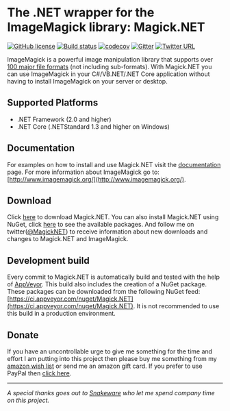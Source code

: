 # The .NET wrapper for the ImageMagick library: Magick.NET

[![GitHub license](https://img.shields.io/badge/license-Apache%202-green.svg)](https://raw.githubusercontent.com/dlemstra/Magick.NET/master/License.txt)
[![Build status](https://ci.appveyor.com/api/projects/status/5y970okju7ru901x?svg=true)](https://ci.appveyor.com/project/dlemstra/magick-net)
[![codecov](https://codecov.io/gh/dlemstra/Magick.NET/branch/master/graph/badge.svg)](https://codecov.io/gh/dlemstra/Magick.NET)
[![Gitter](https://badges.gitter.im/Join%20Chat.svg)](https://gitter.im/Magick-NET/Lobby?utm_source=badge&utm_medium=badge&utm_campaign=pr-badge&utm_content=badge)
[![Twitter URL](https://img.shields.io/twitter/url/https/twitter.com/fold_left.svg?style=social&label=Follow%20%40MagickNET)](https://twitter.com/MagickNET)

ImageMagick is a powerful image manipulation library that supports over [100 major file formats](www.imagemagick.org/script/formats.php) (not including sub-formats). With Magick.NET you can use ImageMagick in your C#/VB.NET/.NET Core application without having to install ImageMagick on your server or desktop.

## Supported Platforms

- .NET Framework (2.0 and higher)
- .NET Core (.NETStandard 1.3 and higher on Windows)

## Documentation

For examples on how to install and use Magick.NET visit the [documentation](https://magick.codeplex.com/documentation) page.
For more information about ImageMagick go to: [http://www.imagemagick.org/](http://www.imagemagick.org/).

## Download

Click [here](https://magick.codeplex.com/releases) to download Magick.NET. You can also install Magick.NET using NuGet, click [here](https://nuget.org/profiles/dlemstra/) to see the available packages. And follow me on twitter([@MagickNET](https://twitter.com/MagickNET)) to receive information about new downloads and changes to Magick.NET and ImageMagick.

## Development build

Every commit to Magick.NET is automatically build and tested with the help of [AppVeyor](http://www.appveyor.com). This build also includes the creation of a NuGet package. These packages can be downloaded from the following NuGet feed: [https://ci.appveyor.com/nuget/Magick.NET](https://ci.appveyor.com/nuget/Magick.NET). It is not recommended to use this build in a production environment.

## Donate

If you have an uncontrollable urge to give me something for the time and effort I am putting into this project then please buy me something from my [amazon wish list](http://www.amazon.co.uk/registry/wishlist/1C3TE3001VQZE) or send me an amazon gift card. If you prefer to use PayPal then [click here](https://www.paypal.me/DirkLemstra).

----
_A special thanks goes out to [Snakeware](https://www.snakeware.nl) who let me spend company time on this project._


